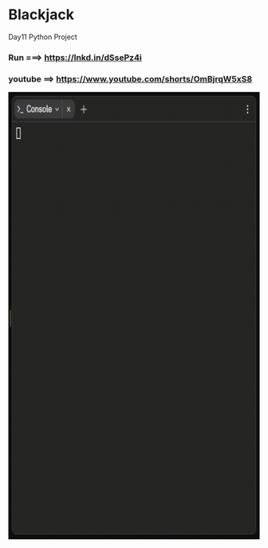 # Blackjack
Day11 Python Project

### Run ===>  https://lnkd.in/dSsePz4i
### youtube ==> https://www.youtube.com/shorts/OmBjrqW5xS8
![](blackjack.gif)
